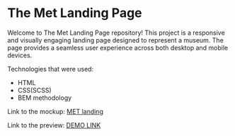 # The Met Landing Page

Welcome to The Met Landing Page repository! This project is a responsive and visually engaging landing page designed to represent a museum. The page provides a seamless user experience across both desktop and mobile devices.

Technologies that were used:
- HTML
- CSS(SCSS)
- BEM methodology

Link to the mockup: [MET landing](https://www.figma.com/file/lSR1m42L9YwzQwzzxKwHpw/THE-MET)

Link to the preview: [DEMO LINK](https://hattoriKanto.github.io/the-met-landing-page/)
